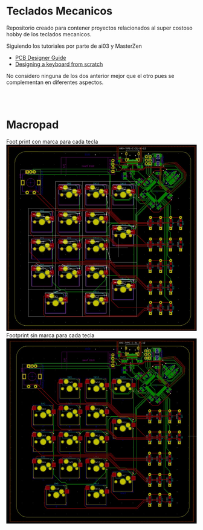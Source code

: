 # Teclados Mecanicos
Repositorio creado para contener proyectos relacionados al super costoso hobby de los teclados mecanicos.

Siguiendo los tutoriales por parte de ai03 y MasterZen
 - [PCB Designer Guide](https://wiki.ai03.com/books/pcb-design/chapter/pcb-designer-guide)
 - [Designing a keyboard from scratch](https://www.masterzen.fr/2020/05/03/designing-a-keyboard-part-1/)

No considero ninguna de los dos anterior mejor que el otro pues se complementan en diferentes aspectos.

<br>
<br>
  
# Macropad

Foot print con marca para cada tecla  
<img src="PDF/footprint_1.jpg" alt="drawing" width="600"/>  
Footprint sin marca para cada tecla  
<img src="PDF/footprint_2.jpg" alt="drawing" width="600"/>  
